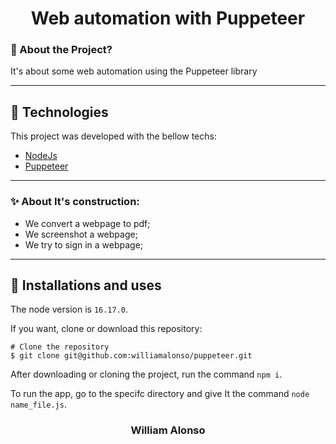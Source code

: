 
<h1 align="center">
    Web automation with Puppeteer
</h1>




### 🤔 About the Project?

It's about some web automation using the Puppeteer library

---

## 🚀 Technologies

This project was developed with the bellow techs:

- [NodeJs](https://nodejs.org/en)
- [Puppeteer](https://pptr.dev/)

---

### ✨ About It's construction:

- We convert a webpage to pdf;
- We screenshot a webpage;
- We try to sign in a webpage;

---

## 🙅 Installations and uses

The node version is `16.17.0`.

If you want, clone or download this repository:

```
# Clone the repository
$ git clone git@github.com:williamalonso/puppeteer.git
```

After downloading or cloning the project, run the command `npm i`.

To run the app, go to the specifc directory and give It the command `node name_file.js`.

<h3 align="center">William Alonso</h3>

